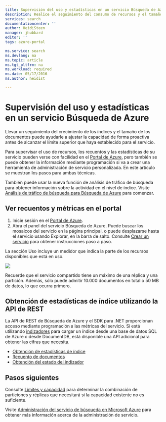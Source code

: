 ```yaml
---
title: Supervisión del uso y estadísticas en un servicio Búsqueda de Azure | Microsoft Docs
description: Realice el seguimiento del consumo de recursos y el tamaño de índice para Búsqueda de Azure, un servicio de búsqueda hospedado en la nube en Microsoft Azure.
services: search
documentationcenter: ''
author: HeidiSteen
manager: jhubbard
editor: ''
tags: azure-portal

ms.service: search
ms.devlang: na
ms.topic: article
ms.tgt_pltfrm: na
ms.workload: required
ms.date: 05/17/2016
ms.author: heidist

---
```

# Supervisión del uso y estadísticas en un servicio Búsqueda de Azure
Llevar un seguimiento del crecimiento de los índices y el tamaño de los documentos puede ayudarle a ajustar la capacidad de forma proactiva antes de alcanzar el límite superior que haya establecido para el servicio.

Para supervisar el uso de recursos, los recuentos y las estadísticas de su servicio pueden verse con facilidad en el [Portal de Azure](https://portal.azure.com), pero también se puede obtener la información mediante programación si va a crear una herramienta de administración de servicio personalizada. En este artículo se muestran los pasos para ambas técnicas.

También puede usar la nueva función de análisis de tráfico de búsqueda para obtener información sobre la actividad en el nivel de índice. Visite [Análisis de tráfico de búsqueda para Búsqueda de Azure](search-traffic-analytics.md) para comenzar.

## Ver recuentos y métricas en el portal
1. Inicie sesión en el [Portal de Azure](https://portal.azure.com).
2. Abra el panel del servicio Búsqueda de Azure. Puede buscar los mosaicos del servicio en la página principal, o puede desplazarse hasta el servicio usando Explorar, en la barra de salto. Consulte [Crear un servicio](search-create-service-portal.md) para obtener instrucciones paso a paso.

La sección Uso incluye un medidor que indica la parte de los recursos disponibles que está en uso.

  ![][1]

Recuerde que el servicio compartido tiene un máximo de una réplica y una partición. Además, sólo puede admitir 10.000 documentos en total o 50 MB de datos, lo que ocurra primero.

## Obtención de estadísticas de índice utilizando la API de REST
La API de REST de Búsqueda de Azure y el SDK para .NET proporcionan acceso mediante programación a las métricas del servicio. Si está utilizando [indizadores](https://msdn.microsoft.com/library/azure/dn946891.aspx) para cargar un índice desde una base de datos SQL de Azure o desde DocumentDB, está disponible una API adicional para obtener las cifras que necesita.

* [Obtención de estadísticas de índice](https://msdn.microsoft.com/library/azure/dn798942.aspx)
* [Recuento de documentos](https://msdn.microsoft.com/library/azure/dn798924.aspx)
* [Obtención del estado del indizador](https://msdn.microsoft.com/library/azure/dn946884.aspx)

## Pasos siguientes
Consulte [Límites y capacidad](search-limits-quotas-capacity.md) para determinar la combinación de particiones y réplicas que necesitará si la capacidad existente no es suficiente.

Visite [Administración del servicio de búsqueda en Microsoft Azure](search-manage.md) para obtener más información acerca de la administración de servicio.

<!--Image references-->
[1]: ./media/search-monitor-usage/AzureSearch-Monitor1.PNG






<!---HONumber=AcomDC_0914_2016-->
